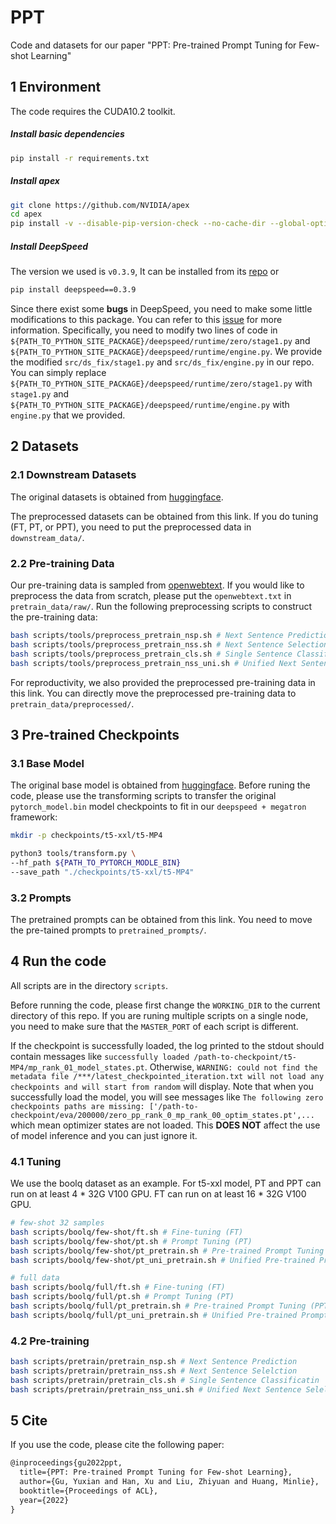 # PPT

Code and datasets for our paper "PPT: Pre-trained Prompt Tuning for Few-shot Learning"



## 1 Environment

The code requires the CUDA10.2 toolkit. 

##### Install basic dependencies

```bash
pip install -r requirements.txt
```

##### Install apex

```bash
git clone https://github.com/NVIDIA/apex
cd apex
pip install -v --disable-pip-version-check --no-cache-dir --global-option="--cpp_ext" --global-option="--cuda_ext" ./
```
##### Install DeepSpeed

The version we used is `v0.3.9`, It can be installed from its [repo](https://github.com/microsoft/DeepSpeed/releases/tag/v0.3.9) or 
```bash
pip install deepspeed==0.3.9
```
Since there exist some **bugs** in DeepSpeed, you need to make some little modifications to this package. You can refer to this [issue](https://github.com/TsinghuaAI/CPM-2-Finetune/issues/11) for more information. Specifically, you need to modify two lines of code in `${PATH_TO_PYTHON_SITE_PACKAGE}/deepspeed/runtime/zero/stage1.py` and `${PATH_TO_PYTHON_SITE_PACKAGE}/deepspeed/runtime/engine.py`. We provide the modified `src/ds_fix/stage1.py` and `src/ds_fix/engine.py` in our repo. You can simply replace `${PATH_TO_PYTHON_SITE_PACKAGE}/deepspeed/runtime/zero/stage1.py` with `stage1.py` and `${PATH_TO_PYTHON_SITE_PACKAGE}/deepspeed/runtime/engine.py` with `engine.py` that we provided. 



## 2 Datasets

### 2.1 Downstream Datasets

The original datasets is obtained from [huggingface](https://huggingface.co/datasets).

The preprocessed datasets can be obtained from this link. If you do tuning (FT, PT, or PPT), you need to put the preprocessed data in `downstream_data/`.

### 2.2 Pre-training Data

Our pre-training data is sampled from [openwebtext](https://huggingface.co/datasets/openwebtext/tree/main). If you would like to preprocess the data from scratch, please put the `openwebtext.txt` in  `pretrain_data/raw/`. Run the following preprocessing scripts to construct the pre-training data:

```bash
bash scripts/tools/preprocess_pretrain_nsp.sh # Next Sentence Prediction
bash scripts/tools/preprocess_pretrain_nss.sh # Next Sentence Selection
bash scripts/tools/preprocess_pretrain_cls.sh # Single Sentence Classification
bash scripts/tools/preprocess_pretrain_nss_uni.sh # Unified Next Sentence Selection (for Unified PPT)
```

For reproductivity, we also provided the preprocessed pre-training data in this link. You can directly move the preprocessed pre-training data to `pretrain_data/preprocessed/`.



## 3 Pre-trained Checkpoints

### 3.1 Base Model

The original base model is obtained from [huggingface](https://huggingface.co/models). Before runing the code, please use the transforming scripts to transfer the original `pytorch_model.bin` model checkpoints to fit in our `deepspeed + megatron` framework:

```bash
mkdir -p checkpoints/t5-xxl/t5-MP4

python3 tools/transform.py \
--hf_path ${PATH_TO_PYTORCH_MODLE_BIN}
--save_path "./checkpoints/t5-xxl/t5-MP4"
```

### 3.2 Prompts

The pretrained prompts can be obtained from this link. You need to move the pre-tained prompts to `pretrained_prompts/`.



## 4 Run the code

All scripts are in the directory `scripts`.

Before running the code, please first change the `WORKING_DIR` to the current directory of this repo. If you are runing multiple scripts on a single node, you need to make sure that the `MASTER_PORT` of each script is different. 

If the checkpoint is successfully loaded, the log printed to the stdout should contain messages like `successfully loaded /path-to-checkpoint/t5-MP4/mp_rank_01_model_states.pt`. Otherwise, `WARNING: could not find the metadata file /***/latest_checkpointed_iteration.txt will not load any checkpoints and will start from random` will display. Note that when you successfully load the model, you will see messages like `The following zero checkpoints paths are missing: ['/path-to-checkpoint/eva/200000/zero_pp_rank_0_mp_rank_00_optim_states.pt',...` which mean optimizer states are not loaded. This **DOES NOT** affect the use of model inference and you can just ignore it.

### 4.1 Tuning

We use the boolq dataset as an example. For t5-xxl model, PT and PPT can run on at least  4 * 32G V100 GPU. FT can run on at least 16 * 32G V100 GPU.

```bash
# few-shot 32 samples
bash scripts/boolq/few-shot/ft.sh # Fine-tuning (FT)
bash scripts/boolq/few-shot/pt.sh # Prompt Tuning (PT)
bash scripts/boolq/few-shot/pt_pretrain.sh # Pre-trained Prompt Tuning (PPT)
bash scripts/boolq/few-shot/pt_uni_pretrain.sh # Unified Pre-trained Prompt Tuning (Unified PPT)

# full data
bash scripts/boolq/full/ft.sh # Fine-tuning (FT)
bash scripts/boolq/full/pt.sh # Prompt Tuning (PT)
bash scripts/boolq/full/pt_pretrain.sh # Pre-trained Prompt Tuning (PPT)
bash scripts/boolq/full/pt_uni_pretrain.sh # Unified Pre-trained Prompt Tuning (Unified PPT)
```

### 4.2 Pre-training

```bash
bash scripts/pretrain/pretrain_nsp.sh # Next Sentence Prediction
bash scripts/pretrain/pretrain_nss.sh # Next Sentence Selelction
bash scripts/pretrain/pretrain_cls.sh # Single Sentence Classificatin
bash scripts/pretrain/pretrain_nss_uni.sh # Unified Next Sentence Selelction (for Unified PPT)
```



## 5 Cite

If you use the code, please cite the following paper:

```latex
@inproceedings{gu2022ppt,
  title={PPT: Pre-trained Prompt Tuning for Few-shot Learning},
  author={Gu, Yuxian and Han, Xu and Liu, Zhiyuan and Huang, Minlie},
  booktitle={Proceedings of ACL},
  year={2022}
}
```

